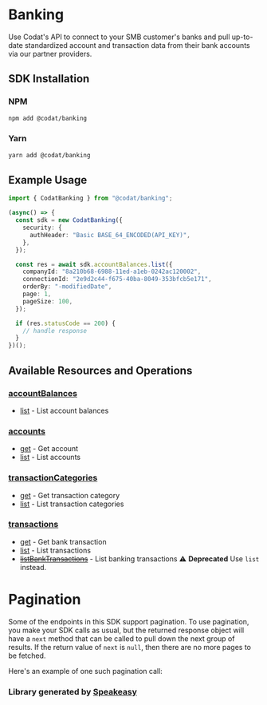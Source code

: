 # Banking

<!-- Start Codat Library Description -->
﻿Use Codat's API to connect to your SMB customer's banks and pull up-to-date standardized account and transaction data from their bank accounts via our partner providers.
<!-- End Codat Library Description -->

<!-- Start SDK Installation -->
## SDK Installation

### NPM

```bash
npm add @codat/banking
```

### Yarn

```bash
yarn add @codat/banking
```
<!-- End SDK Installation -->

## Example Usage
<!-- Start SDK Example Usage -->
```typescript
import { CodatBanking } from "@codat/banking";

(async() => {
  const sdk = new CodatBanking({
    security: {
      authHeader: "Basic BASE_64_ENCODED(API_KEY)",
    },
  });

  const res = await sdk.accountBalances.list({
    companyId: "8a210b68-6988-11ed-a1eb-0242ac120002",
    connectionId: "2e9d2c44-f675-40ba-8049-353bfcb5e171",
    orderBy: "-modifiedDate",
    page: 1,
    pageSize: 100,
  });

  if (res.statusCode == 200) {
    // handle response
  }
})();
```
<!-- End SDK Example Usage -->

<!-- Start SDK Available Operations -->
## Available Resources and Operations


### [accountBalances](docs/sdks/accountbalances/README.md)

* [list](docs/sdks/accountbalances/README.md#list) - List account balances

### [accounts](docs/sdks/accounts/README.md)

* [get](docs/sdks/accounts/README.md#get) - Get account
* [list](docs/sdks/accounts/README.md#list) - List accounts

### [transactionCategories](docs/sdks/transactioncategories/README.md)

* [get](docs/sdks/transactioncategories/README.md#get) - Get transaction category
* [list](docs/sdks/transactioncategories/README.md#list) - List transaction categories

### [transactions](docs/sdks/transactions/README.md)

* [get](docs/sdks/transactions/README.md#get) - Get bank transaction
* [list](docs/sdks/transactions/README.md#list) - List transactions
* [~~listBankTransactions~~](docs/sdks/transactions/README.md#listbanktransactions) - List banking transactions :warning: **Deprecated** Use `list` instead.
<!-- End SDK Available Operations -->



<!-- Start Dev Containers -->



<!-- End Dev Containers -->



<!-- Start Pagination -->
# Pagination

Some of the endpoints in this SDK support pagination. To use pagination, you make your SDK calls as usual, but the
returned response object will have a `next` method that can be called to pull down the next group of results. If the
return value of `next` is `null`, then there are no more pages to be fetched.

Here's an example of one such pagination call:


<!-- End Pagination -->

<!-- Placeholder for Future Speakeasy SDK Sections -->


### Library generated by [Speakeasy](https://docs.speakeasyapi.dev/docs/using-speakeasy/client-sdks)